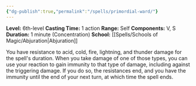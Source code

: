 ```yaml
---
{"dg-publish":true,"permalink":"/spells/primordial-ward/"}
---
```


**Level:** 6th-level
**Casting Time:** 1 action
**Range:** Self
**Components:** V, S
**Duration:** 1 minute (Concentration)
**School:** [[Spells/Schools of Magic/Abjuration\|Abjuration]]

You have resistance to acid, cold, fire, lightning, and thunder damage for the spell's duration.
When you take damage of one of those types, you can use your reaction to gain immunity to that type of damage, including against the triggering damage. If you do so, the resistances end, and you have the immunity until the end of your next turn, at which time the spell ends.